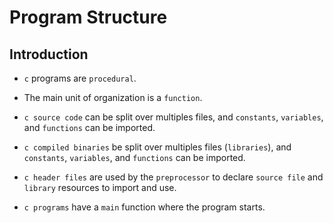# Program Structure

## Introduction

* `c` programs are `procedural`.

* The main unit of organization is a `function`.

* `c source code` can be split over multiples files, and `constants`, `variables`, and `functions` can be imported.

* `c compiled binaries` be split over multiples files (`libraries`), and `constants`, `variables`, and `functions` can be imported. 

* `c header files` are used by the `preprocessor` to declare `source file` and `library` resources to import and use. 

* `c programs` have a `main` function where the program starts.